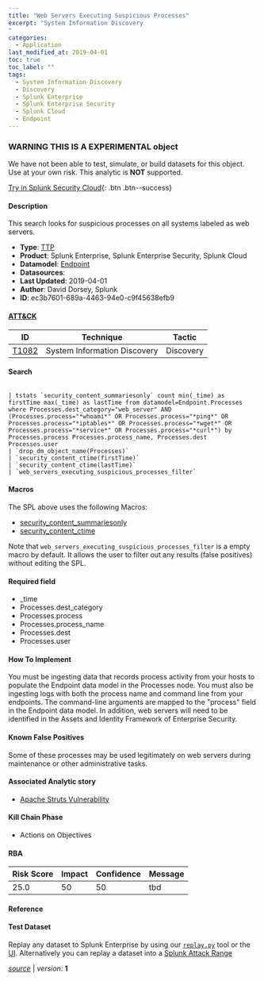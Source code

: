 ```yaml
---
title: "Web Servers Executing Suspicious Processes"
excerpt: "System Information Discovery
"
categories:
  - Application
last_modified_at: 2019-04-01
toc: true
toc_label: ""
tags:
  - System Information Discovery
  - Discovery
  - Splunk Enterprise
  - Splunk Enterprise Security
  - Splunk Cloud
  - Endpoint
---
```


###  WARNING THIS IS A EXPERIMENTAL object
We have not been able to test, simulate, or build datasets for this object. Use at your own risk. This analytic is **NOT** supported.


[Try in Splunk Security Cloud](https://www.splunk.com/en_us/cyber-security.html){: .btn .btn--success}

#### Description

This search looks for suspicious processes on all systems labeled as web servers.

- **Type**: [TTP](https://github.com/splunk/security_content/wiki/object-Analytic-Types)
- **Product**: Splunk Enterprise, Splunk Enterprise Security, Splunk Cloud
- **Datamodel**: [Endpoint](https://docs.splunk.com/Documentation/CIM/latest/User/Endpoint)
- **Datasources**: 
- **Last Updated**: 2019-04-01
- **Author**: David Dorsey, Splunk
- **ID**: ec3b7601-689a-4463-94e0-c9f45638efb9


#### [ATT&CK](https://attack.mitre.org/)

| ID             | Technique        |  Tactic             |
| -------------- | ---------------- |-------------------- |
| [T1082](https://attack.mitre.org/techniques/T1082/) | System Information Discovery | Discovery |

#### Search

```

| tstats `security_content_summariesonly` count min(_time) as firstTime max(_time) as lastTime from datamodel=Endpoint.Processes where Processes.dest_category="web_server" AND (Processes.process="*whoami*" OR Processes.process="*ping*" OR Processes.process="*iptables*" OR Processes.process="*wget*" OR Processes.process="*service*" OR Processes.process="*curl*") by Processes.process Processes.process_name, Processes.dest Processes.user
| `drop_dm_object_name(Processes)` 
| `security_content_ctime(firstTime)` 
| `security_content_ctime(lastTime)` 
| `web_servers_executing_suspicious_processes_filter`
```

#### Macros
The SPL above uses the following Macros:
* [security_content_summariesonly](https://github.com/splunk/security_content/blob/develop/macros/security_content_summariesonly.yml)
* [security_content_ctime](https://github.com/splunk/security_content/blob/develop/macros/security_content_ctime.yml)

Note that `web_servers_executing_suspicious_processes_filter` is a empty macro by default. It allows the user to filter out any results (false positives) without editing the SPL.

#### Required field
* _time
* Processes.dest_category
* Processes.process
* Processes.process_name
* Processes.dest
* Processes.user


#### How To Implement
You must be ingesting data that records process activity from your hosts to populate the Endpoint data model in the Processes node. You must also be ingesting logs with both the process name and command line from your endpoints. The command-line arguments are mapped to the "process" field in the Endpoint data model. In addition, web servers will need to be identified in the Assets and Identity Framework of Enterprise Security.

#### Known False Positives
Some of these processes may be used legitimately on web servers during maintenance or other administrative tasks.

#### Associated Analytic story
* [Apache Struts Vulnerability](/stories/apache_struts_vulnerability)


#### Kill Chain Phase
* Actions on Objectives



#### RBA

| Risk Score  | Impact      | Confidence   | Message      |
| ----------- | ----------- |--------------|--------------|
| 25.0 | 50 | 50 | tbd |




#### Reference


#### Test Dataset
Replay any dataset to Splunk Enterprise by using our [`replay.py`](https://github.com/splunk/attack_data#using-replaypy) tool or the [UI](https://github.com/splunk/attack_data#using-ui).
Alternatively you can replay a dataset into a [Splunk Attack Range](https://github.com/splunk/attack_range#replay-dumps-into-attack-range-splunk-server)



[*source*](https://github.com/splunk/security_content/tree/develop/detections/experimental/application/web_servers_executing_suspicious_processes.yml) \| *version*: **1**